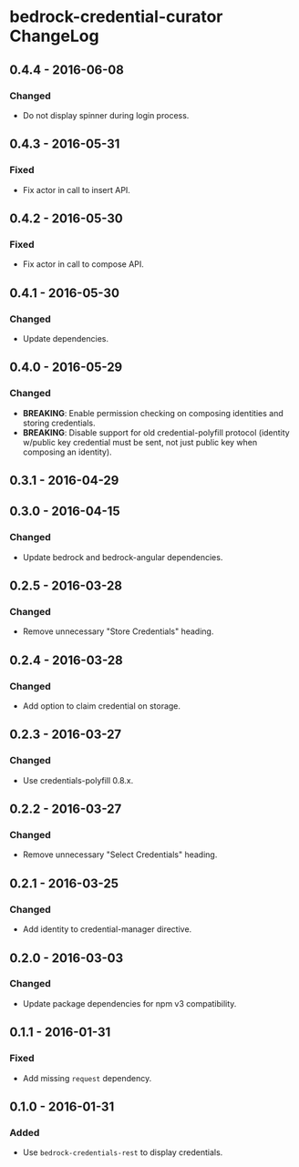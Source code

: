 # bedrock-credential-curator ChangeLog

## 0.4.4 - 2016-06-08

### Changed
- Do not display spinner during login process.

## 0.4.3 - 2016-05-31

### Fixed
- Fix actor in call to insert API.

## 0.4.2 - 2016-05-30

### Fixed
- Fix actor in call to compose API.

## 0.4.1 - 2016-05-30

### Changed
- Update dependencies.

## 0.4.0 - 2016-05-29

### Changed
- **BREAKING**: Enable permission checking on composing identities and
  storing credentials.
- **BREAKING**: Disable support for old credential-polyfill protocol
  (identity w/public key credential must be sent, not just public key
  when composing an identity).

## 0.3.1 - 2016-04-29

## 0.3.0 - 2016-04-15

### Changed
- Update bedrock and bedrock-angular dependencies.

## 0.2.5 - 2016-03-28

### Changed
- Remove unnecessary "Store Credentials" heading.

## 0.2.4 - 2016-03-28

### Changed
- Add option to claim credential on storage.

## 0.2.3 - 2016-03-27

### Changed
- Use credentials-polyfill 0.8.x.

## 0.2.2 - 2016-03-27

### Changed
- Remove unnecessary "Select Credentials" heading.

## 0.2.1 - 2016-03-25

### Changed
- Add identity to credential-manager directive.

## 0.2.0 - 2016-03-03

### Changed
- Update package dependencies for npm v3 compatibility.

## 0.1.1 - 2016-01-31

### Fixed
- Add missing `request` dependency.

## 0.1.0 - 2016-01-31

### Added
- Use `bedrock-credentials-rest` to display credentials.
